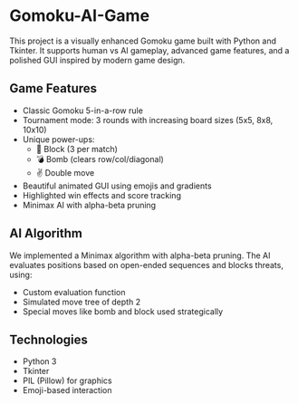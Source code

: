 # Gomoku-AI-Game

This project is a visually enhanced Gomoku game built with Python and Tkinter. It supports human vs AI gameplay, advanced game features, and a polished GUI inspired by modern game design.


## Game Features
- Classic Gomoku 5-in-a-row rule
- Tournament mode: 3 rounds with increasing board sizes (5x5, 8x8, 10x10)
- Unique power-ups:
  - 🚫 Block (3 per match)
  - 💣 Bomb (clears row/col/diagonal)
  - ✌️ Double move
- Beautiful animated GUI using emojis and gradients
- Highlighted win effects and score tracking
- Minimax AI with alpha-beta pruning

##  AI Algorithm
We implemented a Minimax algorithm with alpha-beta pruning. The AI evaluates positions based on open-ended sequences and blocks threats, using:
- Custom evaluation function
- Simulated move tree of depth 2
- Special moves like bomb and block used strategically

##  Technologies
- Python 3
- Tkinter
- PIL (Pillow) for graphics
- Emoji-based interaction

